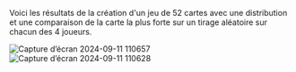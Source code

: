 Voici les résultats de la création d'un jeu de 52 cartes avec une distribution et une comparaison de la carte la plus forte sur un tirage aléatoire sur chacun des 4 joueurs.

![Capture d’écran 2024-09-11 110657](https://github.com/user-attachments/assets/0b50ad7d-52f7-4aee-9e60-a05a848105eb)
![Capture d’écran 2024-09-11 110628](https://github.com/user-attachments/assets/3c8bc356-70bf-4e70-a6ea-773bd0387e8a)
